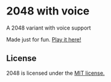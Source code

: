 # 2048 with voice
A 2048 variant with voice support

Made just for fun. [Play it here!](https://yellowjello.github.io/2048/)

## License
2048 is licensed under the [MIT license.](https://github.com/gabrielecirulli/2048/blob/master/LICENSE.txt)
